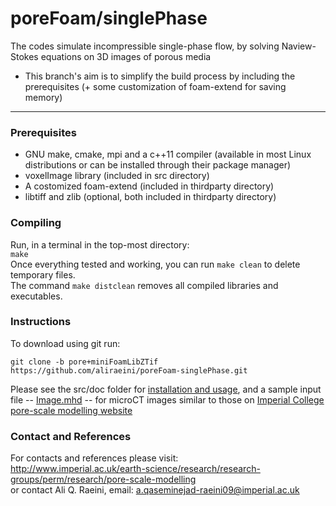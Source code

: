 # poreFoam/singlePhase


 The codes simulate incompressible single-phase flow, by solving Naview-Stokes equations on 3D images of porous media

 * This branch's aim is to simplify the build process by including the prerequisites (+ some customization of foam-extend for saving memory)

---

### Prerequisites 

- GNU make, cmake, mpi and a c++11 compiler (available in most Linux distributions or can be installed through their package manager)
- voxelImage library (included in src directory)
- A costomized foam-extend (included in thirdparty directory)
- libtiff and zlib (optional, both included in thirdparty directory)

### Compiling
Run, in a terminal in the top-most directory:  
`make`  
Once everything tested and working, you can run `make clean` to delete temporary files.    
The command `make distclean` removes all compiled libraries and executables.



### Instructions 

To download using git run:

`git clone -b pore+miniFoamLibZTif https://github.com/aliraeini/poreFoam-singlePhase.git`

Please see the src/doc folder for [installation and usage](src/doc/porefoam_singlePhase.pdf),  and a sample input file -- [Image.mhd](src/doc/Image.mhd) -- for microCT images similar to those on [Imperial College pore-scale modelling website](http://www.imperial.ac.uk/earth-science/research/research-groups/perm/research/pore-scale-modelling/micro-ct-images-and-networks/)


### Contact and References

For contacts and references please visit:  
http://www.imperial.ac.uk/earth-science/research/research-groups/perm/research/pore-scale-modelling  
or contact Ali Q. Raeini, email: a.qaseminejad-raeini09@imperial.ac.uk

